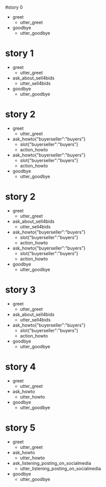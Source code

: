 #story 0
* greet
   - utter_greet
* goodbye
   - utter_goodbye

# story 1
* greet
   - utter_greet
* ask_about_sell4bids
   - utter_sell4bids
* goodbye
   - utter_goodbye
   
# story 2
* greet
   - utter_greet
* ask_howto{"buyerseller":"buyers"}
   - slot{"buyerseller":"buyers"}
   - action_howto
* ask_howto{"buyerseller":"buyers"}
   - slot{"buyerseller":"buyers"}
   - action_howto
* goodbye
   - utter_goodbye
   
# story 2
* greet
   - utter_greet
* ask_about_sell4bids
   - utter_sell4bids
* ask_howto{"buyerseller":"buyers"}
   - slot{"buyerseller":"buyers"}
   - action_howto
* ask_howto{"buyerseller":"buyers"}
   - slot{"buyerseller":"buyers"}
   - action_howto
* goodbye
   - utter_goodbye
   
# story 3
* greet
   - utter_greet
* ask_about_sell4bids
   - utter_sell4bids
* ask_howto{"buyerseller":"buyers"}
   - slot{"buyerseller":"buyers"}
   - action_howto
* goodbye
   - utter_goodbye
   
# story 4
* greet
   - utter_greet
* ask_howto
   - utter_howto
* goodbye
   - utter_goodbye

# story 5
* greet
   - utter_greet
* ask_howto
   - utter_howto
* ask_listening_posting_on_socialmedia
   - utter_listening_posting_on_socialmedia
* goodbye
   - utter_goodbye